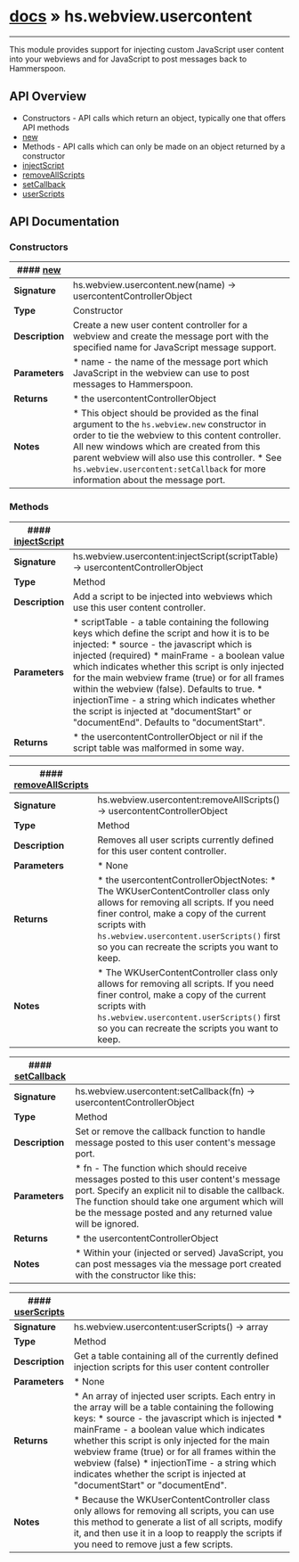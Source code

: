 # [docs](index.md) » hs.webview.usercontent
---

This module provides support for injecting custom JavaScript user content into your webviews and for JavaScript to post messages back to Hammerspoon.

## API Overview
* Constructors - API calls which return an object, typically one that offers API methods
 * [new](#new)
* Methods - API calls which can only be made on an object returned by a constructor
 * [injectScript](#injectScript)
 * [removeAllScripts](#removeAllScripts)
 * [setCallback](#setCallback)
 * [userScripts](#userScripts)

## API Documentation

### Constructors

| #### [new](#new)    |                                                                           |
| --------------------------------------------|---------------------------------------------------------------------------|
| **Signature**                               | hs.webview.usercontent.new(name) -> usercontentControllerObject                                                            |
| **Type**                                    | Constructor                                                           |
| **Description**                             | Create a new user content controller for a webview and create the message port with the specified name for JavaScript message support.                                                           |
| **Parameters**                              |  * name - the name of the message port which JavaScript in the webview can use to post messages to Hammerspoon.         |
| **Returns**                                 |  * the usercontentControllerObject                  |
| **Notes**                                   |  * This object should be provided as the final argument to the `hs.webview.new` constructor in order to tie the webview to this content controller.  All new windows which are created from this parent webview will also use this controller. * See `hs.webview.usercontent:setCallback` for more information about the message port.                        |

### Methods

| #### [injectScript](#injectScript)    |                                                                           |
| --------------------------------------------|---------------------------------------------------------------------------|
| **Signature**                               | hs.webview.usercontent:injectScript(scriptTable) -> usercontentControllerObject                                                            |
| **Type**                                    | Method                                                           |
| **Description**                             | Add a script to be injected into webviews which use this user content controller.                                                           |
| **Parameters**                              |  * scriptTable - a table containing the following keys which define the script and how it is to be injected:   * source        - the javascript which is injected (required)   * mainFrame     - a boolean value which indicates whether this script is only injected for the main webview frame (true) or for all frames within the webview (false).  Defaults to true.   * injectionTime - a string which indicates whether the script is injected at "documentStart" or "documentEnd". Defaults to "documentStart".         |
| **Returns**                                 |  * the usercontentControllerObject or nil if the script table was malformed in some way.                  |

| #### [removeAllScripts](#removeAllScripts)    |                                                                           |
| --------------------------------------------|---------------------------------------------------------------------------|
| **Signature**                               | hs.webview.usercontent:removeAllScripts() -> usercontentControllerObject                                                            |
| **Type**                                    | Method                                                           |
| **Description**                             | Removes all user scripts currently defined for this user content controller.                                                           |
| **Parameters**                              |  * None         |
| **Returns**                                 |  * the usercontentControllerObjectNotes: * The WKUserContentController class only allows for removing all scripts.  If you need finer control, make a copy of the current scripts with `hs.webview.usercontent.userScripts()` first so you can recreate the scripts you want to keep.                  |
| **Notes**                                   |  * The WKUserContentController class only allows for removing all scripts.  If you need finer control, make a copy of the current scripts with `hs.webview.usercontent.userScripts()` first so you can recreate the scripts you want to keep.                        |

| #### [setCallback](#setCallback)    |                                                                           |
| --------------------------------------------|---------------------------------------------------------------------------|
| **Signature**                               | hs.webview.usercontent:setCallback(fn) -> usercontentControllerObject                                                            |
| **Type**                                    | Method                                                           |
| **Description**                             | Set or remove the callback function to handle message posted to this user content's message port.                                                           |
| **Parameters**                              |  * fn - The function which should receive messages posted to this user content's message port.  Specify an explicit nil to disable the callback.  The function should take one argument which will be the message posted and any returned value will be ignored.         |
| **Returns**                                 |  * the usercontentControllerObject                  |
| **Notes**                                   |  * Within your (injected or served) JavaScript, you can post messages via the message port created with the constructor like this:                        |

| #### [userScripts](#userScripts)    |                                                                           |
| --------------------------------------------|---------------------------------------------------------------------------|
| **Signature**                               | hs.webview.usercontent:userScripts() -> array                                                            |
| **Type**                                    | Method                                                           |
| **Description**                             | Get a table containing all of the currently defined injection scripts for this user content controller                                                           |
| **Parameters**                              |  * None         |
| **Returns**                                 |  * An array of injected user scripts.  Each entry in the array will be a table containing the following keys:   * source        - the javascript which is injected   * mainFrame     - a boolean value which indicates whether this script is only injected for the main webview frame (true) or for all frames within the webview (false)   * injectionTime - a string which indicates whether the script is injected at "documentStart" or "documentEnd".                  |
| **Notes**                                   |  * Because the WKUserContentController class only allows for removing all scripts, you can use this method to generate a list of all scripts, modify it, and then use it in a loop to reapply the scripts if you need to remove just a few scripts.                        |


